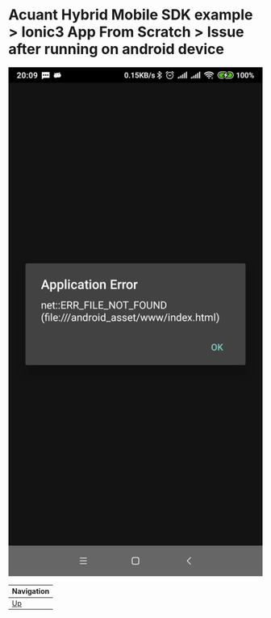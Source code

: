 # Acuant Hybrid Mobile SDK example > Ionic3 App From Scratch > Issue after running on android device #

![result-on-android-device.png](result-on-android-device.png)
        
| Navigation |
| ---------- |
| [Up](../README.md) |
